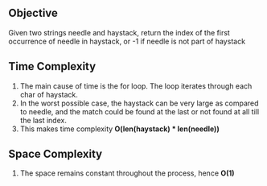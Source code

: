 ## Objective
Given two strings needle and haystack, return the index of the first occurrence of needle in haystack, or -1 if needle is not part of haystack

## Time Complexity
1. The main cause of time is the for loop. The loop iterates  through each char of haystack. 
2. In the worst possible case, the haystack can be very large as compared to needle, and the match could be found at the last or not found at all till the last index.
3. This makes time complexity **O(len(haystack) * len(needle))**

## Space Complexity
1. The space remains constant throughout the process, hence **O(1)**

